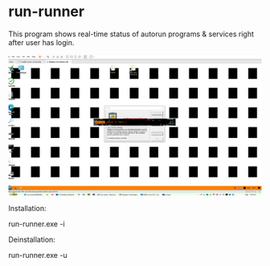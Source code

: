 # run-runner

This program shows real-time status of autorun programs & services right after user has login.

![This is an image](https://raw.githubusercontent.com/kilitary/run-runner/master/Resources/screen2.png)

Installation:

run-runner.exe -i

Deinstallation:

run-runner.exe -u
